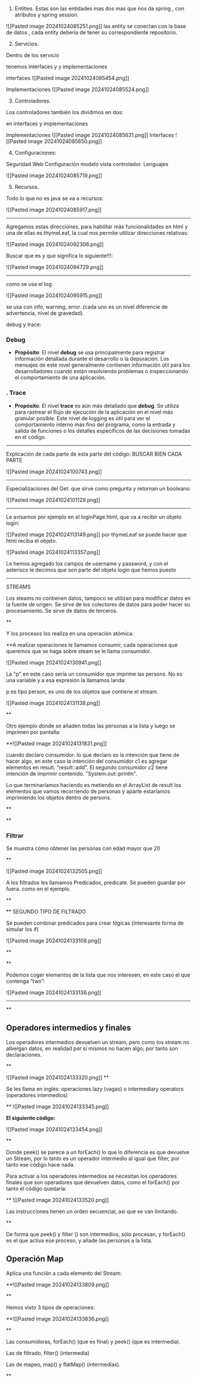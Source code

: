 
1) Entities.
Estas son las entidades mas dos mas que nos da spring , con atributos y spring session.

![[Pasted image 20241024085251.png]]
las entity se conectan con la base de datos , cada entity debería de tener su correspondiente repositorio.



 2) Servicios.
 
 Dentro de los servicio

tenemos interfaces y  y implementaciones

interfaces
![[Pasted image 20241024085454.png]]

Implementaciones
![[Pasted image 20241024085524.png]]


3) Controladores.

Los controladores también los dividimos en dos:

en interfaces y implementaciones

Implementaciones
![[Pasted image 20241024085631.png]]
Interfaces
![[Pasted image 20241024085650.png]]


4) Configuraciones: 

Seguridad Web
Configuración modelo vista controlador.
Lenguajes

![[Pasted image 20241024085719.png]]


5) Recursos.

Todo lo que no es java se va a recursos:

![[Pasted image 20241024085917.png]]


---

Agregamos estas direcciones, para habilitar más funcionalidades en html y una de ellas es thymeLeaf, la cual nos permite utilizar direcciones relativas: 

![[Pasted image 20241024092306.png]]


Buscar que es y que significa lo siguiente!!!:

![[Pasted image 20241024094729.png]]


---

como se usa el log: 

![[Pasted image 20241024095915.png]]

se usa con info, warning, error. (cada uno es un nivel diferencie de advertencia, nivel de gravedad).

debug y trace: 

### **Debug**

- **Propósito**: El nivel **debug** se usa principalmente para registrar información detallada durante el desarrollo o la depuración. Los mensajes de este nivel generalmente contienen información útil para los desarrolladores cuando están resolviendo problemas o inspeccionando el comportamiento de una aplicación.
### . **Trace**

- **Propósito**: El nivel **trace** es aún más detallado que **debug**. Se utiliza para rastrear el flujo de ejecución de la aplicación en el nivel más granular posible. Este nivel de logging es útil para ver el comportamiento interno más fino del programa, como la entrada y salida de funciones o los detalles específicos de las decisiones tomadas en el código.

----
Explicación de cada parte de esta parte del código:  BUSCAR BIEN CADA PARTE

![[Pasted image 20241024100743.png]]

---

Especializaciones del Get: que sirve como pregunta y retornan un booleano: 

![[Pasted image 20241024101129.png]]

---

Le avisamos por ejemplo en el loginPage.html, que va a recibir un objeto login: 

![[Pasted image 20241024113149.png]]
por thymeLeaf se puede  hacer que html reciba el objeto.

![[Pasted image 20241024113357.png]]

Le hemos agregado los campos de username y password, y con el asterisco le decimos que son parte del objeto login que hemos puesto


---

STREAMS

Los steams no contienen datos, tampoco se utilizan para modificar datos en la fuente de origen. 
Se sirve de los colectores de datos para poder hacer su procesamiento. Se sirve de datos de terceros.

**

Y los procesos los realiza en una operación atómica:

**A realizar operaciones le llamamos consumir, cada operaciones que queremos que se haga sobre steam se le llama consumidor. 

![[Pasted image 20241024130941.png]]

La "p" en este caso sería un consumidor que imprime las persons.
No es una variable y a esa expresión la llamamos landa: 

p es tipo person, es uno de los objetos que contiene el stream. 

![[Pasted image 20241024131138.png]]


**  

Otro ejemplo donde se añaden todas las personas a la lista y luego se imprimen por pantalla:

**![[Pasted image 20241024131831.png]]

cuando declaro consumidor: lo que declaro es la intención que tiene de hacer algo, en este caso la intención del consumidor c1 es agregar elementos en result. "result::add".
El segundo consumidor c2 tiene intención de imprimir contenido. "System.out::println".

Lo que terminaríamos haciendo es metiendo en el ArrayList de result los elementos que vamos recorriendo de personas y aparte estaríamos imprimiendo los objetos dentro de persons.


**

**

### Filtrar

Se muestra cómo obtener las personas con edad mayor que 20

**

![[Pasted image 20241024132505.png]]

A los filtrados les llamamos Predicados, predicate. Se pueden guardar por fuera. como en el ejemplo.


**

**
SEGUNDO TIPO DE FILTRADO

Se pueden combinar predicados para crear lógicas (interesante forma de simular los if)

![[Pasted image 20241024133108.png]]

**

**

Podemos coger elementos de la lista que nos interesen, en este caso el que contenga “two”:


![[Pasted image 20241024133136.png]]

---



**

## Operadores intermedios y finales

Los operadores intermedios devuelven un stream, pero como los stream no albergan datos, en realidad por sí mismos no hacen algo; por tanto son declaraciones.

  
**

![[Pasted image 20241024133320.png]]
**

Se les llama en inglés: operaciones lazy (vagas) o intermediary operators (operadores intermedios)

**
![[Pasted image 20241024133345.png]]


**El siguiente código:**

![[Pasted image 20241024133454.png]]


**

Donde peek() se parece a un forEach() lo que lo diferencia es que devuelve un Stream, por lo tanto es un operador intermedio al igual que filter, por tanto ese código hace nada.

  

Para activar a los operadores intermedios se necesitan los operadores finales que son operadores que devuelven datos, como el forEach() por tanto el código quedaría:

**
![[Pasted image 20241024133520.png]]

Las instrucciones tienen un orden secuencial, asi que se van limitando.



**

De forma que peek() y filter () son intermedios, sólo procesan, y forEach() es el que activa ese proceso, y añade las personas a la lista.

  

## Operación Map

  

Aplica una función a cada elemento del Stream:

**![[Pasted image 20241024133809.png]]

**

Hemos visto 3 tipos de operaciones:

**![[Pasted image 20241024133836.png]]

**

Las consumidoras, forEach() (que es final) y peek() (que es intermedia).

Las de filtrado, filter() (intermedia)

Las de mapeo, map() y flatMap() (intermedias).

**